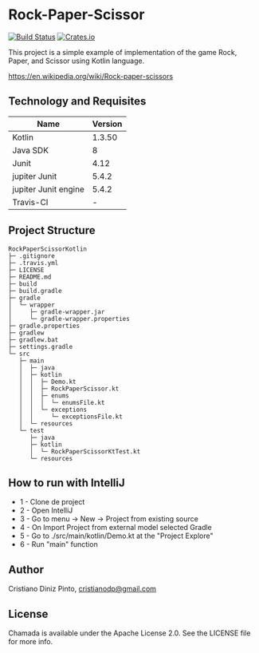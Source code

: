 # Rock-Paper-Scissor
[![Build Status](https://travis-ci.com/cristianodiniz/RockPaperScissorKotlin.svg?branch=master)](https://travis-ci.com/cristianodiniz/RockPaperScissorKotlin)
[![Crates.io](https://img.shields.io/crates/l/rustc-serialize)](https://raw.githubusercontent.com/cristianodiniz/RockPaperScissorKotlin/master/LICENSE)

This project is a simple example of implementation of the game Rock, Paper, and Scissor using Kotlin language.

https://en.wikipedia.org/wiki/Rock-paper-scissors

## Technology and Requisites

| Name                    | Version                                          |
| ----------------------- | --------------------------------------------------- |
| Kotlin                  | 1.3.50                                           |
| Java SDK                | 8                                                |
| Junit                   | 4.12                                             |
| jupiter Junit           | 5.4.2                                            |
| jupiter Junit engine    | 5.4.2                                            |
| Travis-CI               | -                                                |

## Project Structure
 
```
RockPaperScissorKotlin
├─ .gitignore
├─ .travis.yml
├─ LICENSE
├─ README.md
├─ build
├─ build.gradle
├─ gradle
│  └─ wrapper
│     ├─ gradle-wrapper.jar
│     └─ gradle-wrapper.properties
├─ gradle.properties
├─ gradlew
├─ gradlew.bat
├─ settings.gradle
└─ src
   ├─ main
   │  ├─ java
   │  ├─ kotlin
   │  │  ├─ Demo.kt
   │  │  ├─ RockPaperScissor.kt
   │  │  ├─ enums
   │  │  │  └─ enumsFile.kt
   │  │  └─ exceptions
   │  │     └─ exceptionsFile.kt
   │  └─ resources
   └─ test
      ├─ java
      ├─ kotlin
      │  └─ RockPaperScissorKtTest.kt
      └─ resources

```

## How to run with IntelliJ

- 1 - Clone de project
- 2 - Open IntelliJ
- 3 - Go to menu
       -> New -> Project from existing source
- 4 - On Import Project from external model selected Gradle
- 5 - Go to ./src/main/kotlin/Demo.kt at the "Project Explore"
- 6 - Run "main" function


## Author

Cristiano Diniz Pinto, cristianodp@gmail.com

## License
Chamada is available under the Apache License 2.0. See the LICENSE file for more info.
